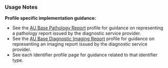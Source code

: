 ### Usage Notes

**Profile specific implementation guidance:**
- See the [AU Base Pathology Report](StructureDefinition-au-pathologyreport.html) profile for guidance on representing a pathology report issued by the diagnostic service provider.
- See the [AU Base Diagnostic Imaging Report](StructureDefinition-au-imagingreport.html) profile for guidance on representing an imaging report issued by the diagnostic service provider.
- See each Identifier profile page for guidance related to that identifier type.